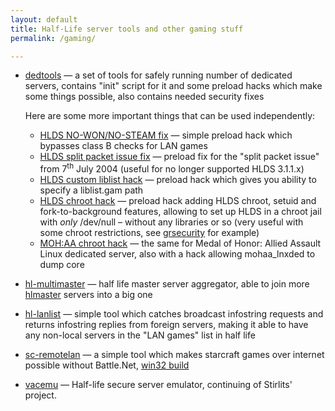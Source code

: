 ```yaml
---
layout: default
title: Half-Life server tools and other gaming stuff
permalink: /gaming/

---
```


  - [dedtools][] — a set of tools for safely running number of dedicated
    servers, contains "init" script for it and some preload hacks which make
    some things possible, also contains needed security fixes

    Here are some more important things that can be used independently:

      - [HLDS NO-WON/NO-STEAM fix][hlds_nowon] — simple preload hack which
        bypasses class B checks for LAN games
      - [HLDS split packet issue fix][hlds_20040707fix] — preload fix for the
        "split packet issue" from 7<sup>th</sup> July 2004 (useful for no
        longer supported HLDS 3.1.1.x)
      - [HLDS custom liblist hack][hlds_custom_liblist] — preload hack which
        gives you ability to specify a liblist.gam path
      - [HLDS chroot hack][hlds_chroot] — preload hack adding HLDS chroot,
        setuid and fork-to-background features, allowing to set up HLDS in a
        chroot jail with _only_ /dev/null – without any libraries or so
        (very useful with some chroot restrictions, see [grsecurity][grsec]
        for example)
      - [MOH:AA chroot hack][mohaa_chroot] — the same for Medal of Honor:
        Allied Assault Linux dedicated server, also with a hack allowing
        mohaa\_lnxded to dump core

  - [hl-multimaster][] — half life master server aggregator, able to join more
    [hlmaster][hlmaster] servers into a big one
  - [hl-lanlist][] — simple tool which catches broadcast infostring requests
    and returns infostring replies from foreign servers, making it able to
    have any non-local servers in the "LAN games" list in half life
  - [sc-remotelan][] — a simple tool which makes starcraft games over internet
    possible without Battle.Net, [win32 build][sc-remotelan-win32]
  - [vacemu][] — Half-life secure server emulator, continuing of Stirlits'
    project.

[dedtools]: http://svn.nomi.cz/svn/tomi/dedtools/head/
[hlds_nowon]: http://svn.nomi.cz/svn/tomi/dedtools/head/hlds/hlds_nowon.c
[hlds_20040707fix]: http://svn.nomi.cz/svn/tomi/dedtools/head/hlds/hlds_20040707fix.c
[hlds_custom_liblist]: http://svn.nomi.cz/svn/tomi/dedtools/head/hlds/hlds_custom_liblist.c
[hlds_chroot]: http://svn.nomi.cz/svn/tomi/dedtools/head/hlds/hlds_chroot.c
[mohaa_chroot]: http://svn.nomi.cz/svn/tomi/dedtools/head/mohaa/mohaa_chroot.c
[grsec]: http://www.grsecurity.net
[hl-multimaster]: http://svn.nomi.cz/svn/tomi/hl-multimaster/head/
[hlmaster]: http://hlmaster.sf.net/
[hl-lanlist]: http://svn.nomi.cz/svn/tomi/hl-lanlist/head/
[sc-remotelan]: http://svn.nomi.cz/svn/tomi/sc-remotelan/head/
[sc-remotelan-win32]: http://tomi.nomi.cz/tmp/sc-remotelan-win32/
[vacemu]: http://nomi.cz/en/projects.shtml?id=vacemu
